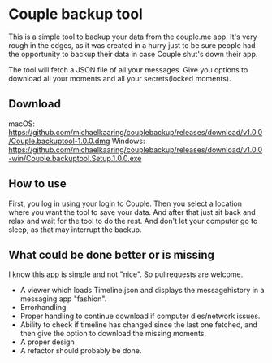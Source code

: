 # Couple backup tool

This is a simple tool to backup your data from the couple.me app. It's very rough in the edges, as it was created in a hurry just to be sure people had the opportunity to backup their data in case Couple shut's down their app.

The tool will fetch a JSON file of all your messages. Give you options to download all your moments and all your secrets(locked moments).

## Download

macOS: https://github.com/michaelkaaring/couplebackup/releases/download/v1.0.0/Couple.backuptool-1.0.0.dmg
Windows: https://github.com/michaelkaaring/couplebackup/releases/download/v1.0.0-win/Couple.backuptool.Setup.1.0.0.exe

## How to use

First, you log in using your login to Couple. Then you select a location where you want the tool to save your data. And after that just sit back and relax and wait for the tool to do the rest. And don't let your computer go to sleep, as that may interrupt the backup.

## What could be done better or is missing
I know this app is simple and not "nice". So pullrequests are welcome.
- A viewer which loads Timeline.json and displays the messagehistory in a messaging app "fashion".
- Errorhandling
- Proper handling to continue download if computer dies/network issues.
- Ability to check if timeline has changed since the last one fetched, and then give the option to download the missing moments.
- A proper design
- A refactor should probably be done.
